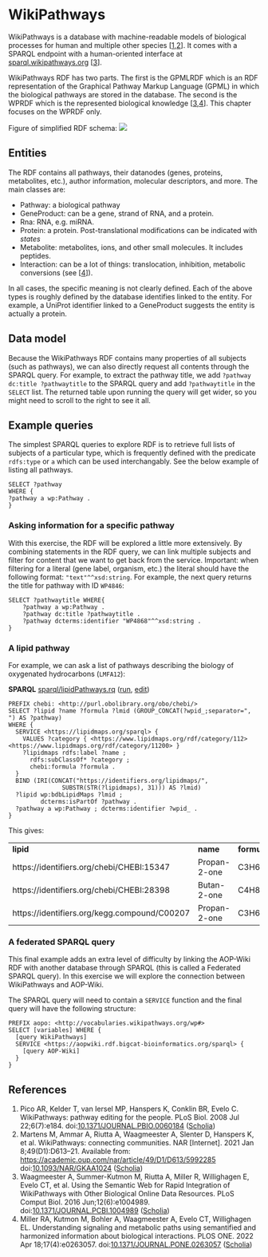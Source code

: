 # WikiPathways

<a name="tp1">WikiPathways</a> is a database with machine-readable models of <a name="tp2">biological process</a>es for human
and multiple other species [<a href="#citeref1">1</a>,<a href="#citeref2">2</a>].
It comes with a SPARQL endpoint with a human-oriented interface at [sparql.wikipathways.org](https://sparql.wikipathways.org/) [<a href="#citeref3">3</a>].

WikiPathways RDF has two parts. The first is the GPMLRDF which is an RDF representation of the Graphical Pathway Markup
Language (GPML) in which the biological pathways are stored in the database. The second is the WPRDF
which is the represented biological knowledge  [<a href="#citeref3">3</a>,<a href="#citeref4">4</a>].
This chapter focuses on the WPRDF only.

Figure of simplified RDF schema:
<img src="img/WP RDF simple schema.png">

## Entities

The RDF contains all pathways, their datanodes (genes, proteins, metabolites, etc.), author information, molecular descriptors,
and more. The main classes are:

* Pathway: a biological pathway
* GeneProduct: can be a gene, strand of RNA, and a protein.
* Rna: RNA, e.g. miRNA.
* Protein: a protein. Post-translational modifications can be indicated with *states*
* Metabolite: metabolites, ions, and other small molecules. It includes peptides.
* Interaction: can be a lot of things: translocation, inhibition, metabolic conversions (see [<a href="#citeref4">4</a>]).

In all cases, the specific meaning is not clearly defined. Each of the above types is roughly defined by the
database identifies linked to the entity. For example, a UniProt identifier linked to a GeneProduct
suggests the entity is actually a protein.

## Data model

Because the WikiPathways RDF contains many properties of all subjects (such as pathways), we can also directly request all
contents through the SPARQL query. For example, to extract the pathway title, we add `?pathway dc:title ?pathwaytitle`
to the SPARQL query and add `?pathwaytitle` in the `SELECT` list. The returned table upon running the query will get
wider, so you might need to scroll to the right to see it all. 

## Example queries

The simplest SPARQL queries to explore RDF is to retrieve full lists of subjects of a particular type, which is
frequently defined with the predicate `rdfs:type` or `a` which can be used interchangably. See the below example
of listing all pathways.

```sparql
SELECT ?pathway 
WHERE {
?pathway a wp:Pathway .
}
```

### Asking information for a specific pathway

With this exercise, the RDF will be explored a little more extensively. By combining statements in the RDF query,
we can link multiple subjects and filter for content that we want to get back from the service. Important: when
filtering for a literal (gene label, organism, etc.) the literal should have the following format: 
`"text"^^xsd:string`. For example, the next query returns the title for pathway with ID `WP4846`:

```sparql
SELECT ?pathwaytitle WHERE{
    ?pathway a wp:Pathway .
    ?pathway dc:title ?pathwaytitle .
    ?pathway dcterms:identifier "WP4868"^^xsd:string .
}
```


### A lipid pathway

For example, we can ask a list of pathways describing the biology of oxygenated hydrocarbons (`LMFA12`):

**SPARQL** [sparql/lipidPathways.rq](sparql/lipidPathways.code.html) ([run](https://query.wikidata.org/embed.html#%23Pathways%20describing%20the%20biology%20of%20oxygenated%20hydrocarbons%20%28LMFA12%29%0APREFIX%20chebi%3A%20%3Chttp%3A%2F%2Fpurl.obolibrary.org%2Fobo%2Fchebi%2F%3E%0A%0ASELECT%20%3Flipid%20%3Fname%20%3Fformula%20%3Flmid%20%28GROUP_CONCAT%28%3Fwpid_%3Bseparator%3D%22%2C%20%22%29%20AS%20%3Fpathway%29%0AWHERE%20%7B%0A%20%20SERVICE%20%3Chttps%3A%2F%2Flipidmaps.org%2Fsparql%3E%20%7B%0A%20%20%20%20VALUES%20%3Fcategory%20%7B%20%3Chttps%3A%2F%2Fwww.lipidmaps.org%2Frdf%2Fcategory%2F112%3E%20%3Chttps%3A%2F%2Fwww.lipidmaps.org%2Frdf%2Fcategory%2F11200%3E%20%7D%20%0A%20%20%20%20%3Flipidmaps%20rdfs%3Alabel%20%3Fname%20%3B%0A%20%20%20%20%20%20rdfs%3AsubClassOf*%20%3Fcategory%20%3B%0A%20%20%20%20%20%20chebi%3Aformula%20%3Fformula%20.%0A%20%20%7D%0A%20%20BIND%20%28IRI%28CONCAT%28%22https%3A%2F%2Fidentifiers.org%2Flipidmaps%2F%22%2C%0A%20%20%20%20%20%20%20%20%20%20%20%20%20%20%20SUBSTR%28STR%28%3Flipidmaps%29%2C%2031%29%29%29%20AS%20%3Flmid%29%0A%20%20%3Flipid%20wp%3AbdbLipidMaps%20%3Flmid%20%3B%0A%20%20%20%20%20%20%20%20%20dcterms%3AisPartOf%20%3Fpathway%20.%0A%20%20%3Fpathway%20a%20wp%3APathway%20%3B%20dcterms%3Aidentifier%20%3Fwpid_%20.%0A%7D%0A), [edit](https://query.wikidata.org/#%23Pathways%20describing%20the%20biology%20of%20oxygenated%20hydrocarbons%20%28LMFA12%29%0APREFIX%20chebi%3A%20%3Chttp%3A%2F%2Fpurl.obolibrary.org%2Fobo%2Fchebi%2F%3E%0A%0ASELECT%20%3Flipid%20%3Fname%20%3Fformula%20%3Flmid%20%28GROUP_CONCAT%28%3Fwpid_%3Bseparator%3D%22%2C%20%22%29%20AS%20%3Fpathway%29%0AWHERE%20%7B%0A%20%20SERVICE%20%3Chttps%3A%2F%2Flipidmaps.org%2Fsparql%3E%20%7B%0A%20%20%20%20VALUES%20%3Fcategory%20%7B%20%3Chttps%3A%2F%2Fwww.lipidmaps.org%2Frdf%2Fcategory%2F112%3E%20%3Chttps%3A%2F%2Fwww.lipidmaps.org%2Frdf%2Fcategory%2F11200%3E%20%7D%20%0A%20%20%20%20%3Flipidmaps%20rdfs%3Alabel%20%3Fname%20%3B%0A%20%20%20%20%20%20rdfs%3AsubClassOf*%20%3Fcategory%20%3B%0A%20%20%20%20%20%20chebi%3Aformula%20%3Fformula%20.%0A%20%20%7D%0A%20%20BIND%20%28IRI%28CONCAT%28%22https%3A%2F%2Fidentifiers.org%2Flipidmaps%2F%22%2C%0A%20%20%20%20%20%20%20%20%20%20%20%20%20%20%20SUBSTR%28STR%28%3Flipidmaps%29%2C%2031%29%29%29%20AS%20%3Flmid%29%0A%20%20%3Flipid%20wp%3AbdbLipidMaps%20%3Flmid%20%3B%0A%20%20%20%20%20%20%20%20%20dcterms%3AisPartOf%20%3Fpathway%20.%0A%20%20%3Fpathway%20a%20wp%3APathway%20%3B%20dcterms%3Aidentifier%20%3Fwpid_%20.%0A%7D%0A))

```sparql
PREFIX chebi: <http://purl.obolibrary.org/obo/chebi/>
SELECT ?lipid ?name ?formula ?lmid (GROUP_CONCAT(?wpid_;separator=", ") AS ?pathway)
WHERE {
  SERVICE <https://lipidmaps.org/sparql> {
    VALUES ?category { <https://www.lipidmaps.org/rdf/category/112> <https://www.lipidmaps.org/rdf/category/11200> } 
    ?lipidmaps rdfs:label ?name ;
      rdfs:subClassOf* ?category ;
      chebi:formula ?formula .
  }
  BIND (IRI(CONCAT("https://identifiers.org/lipidmaps/",
               SUBSTR(STR(?lipidmaps), 31))) AS ?lmid)
  ?lipid wp:bdbLipidMaps ?lmid ;
         dcterms:isPartOf ?pathway .
  ?pathway a wp:Pathway ; dcterms:identifier ?wpid_ .
}
```

This gives:

<!-- https://sparql.wikipathways.org/sparql --><table>
  <tr>
    <td><b>lipid</b></td>
    <td><b>name</b></td>
    <td><b>formula</b></td>
    <td><b>lmid</b></td>
    <td><b>pathway</b></td>
  </tr>
  <tr>
    <td>https://identifiers.org/chebi/CHEBI:15347</td>
    <td>Propan-2-one </td>
    <td>C3H6O</td>
    <td>https://identifiers.org/lipidmaps/LMFA12000057</td>
    <td>WP5175, WP4742</td>
  </tr>
  <tr>
    <td>https://identifiers.org/chebi/CHEBI:28398</td>
    <td>Butan-2-one </td>
    <td>C4H8O</td>
    <td>https://identifiers.org/lipidmaps/LMFA12000043</td>
    <td>WP4838</td>
  </tr>
  <tr>
    <td>https://identifiers.org/kegg.compound/C00207</td>
    <td>Propan-2-one </td>
    <td>C3H6O</td>
    <td>https://identifiers.org/lipidmaps/LMFA12000057</td>
    <td>WP3602</td>
  </tr>
</table>

### A federated SPARQL query

This final example adds an extra level of difficulty by linking the AOP-Wiki RDF with another database
through SPARQL (this is called a Federated SPARQL query). In this exercise we will explore the connection
between WikiPathways and AOP-Wiki. 

<!-- To do this exercise, you might want to do
the [AOP-Wiki SPARQL endpoint tutorial](AOP-Wiki.md) first. -->

The SPARQL query will need to contain a `SERVICE` function and the final query will have the following structure:

```sparql
PREFIX aopo: <http://vocabularies.wikipathways.org/wp#>
SELECT [variables] WHERE {
  [query WikiPathways]
  SERVICE <https://aopwiki.rdf.bigcat-bioinformatics.org/sparql> {
    [query AOP-Wiki]
  }
}
```


## References

1. <a name="citeref1"></a>Pico AR, Kelder T, van Iersel MP, Hanspers K, Conklin BR, Evelo C. WikiPathways: pathway editing for the people. PLoS Biol. 2008 Jul 22;6(7):e184.  doi:[10.1371/JOURNAL.PBIO.0060184](https://doi.org/10.1371/JOURNAL.PBIO.0060184) ([Scholia](https://scholia.toolforge.org/doi/10.1371/JOURNAL.PBIO.0060184))
2. <a name="citeref2"></a>Martens M, Ammar A, Riutta A, Waagmeester A, Slenter D, Hanspers K, et al. WikiPathways: connecting communities. NAR [Internet]. 2021 Jan 8;49(D1):D613–21. Available from: https://academic.oup.com/nar/article/49/D1/D613/5992285 doi:[10.1093/NAR/GKAA1024](https://doi.org/10.1093/NAR/GKAA1024) ([Scholia](https://scholia.toolforge.org/doi/10.1093/NAR/GKAA1024))
3. <a name="citeref3"></a>Waagmeester A, Summer-Kutmon M, Riutta A, Miller R, Willighagen E, Evelo CT, et al. Using the Semantic Web for Rapid Integration of WikiPathways with Other Biological Online Data Resources. PLoS Comput Biol. 2016 Jun;12(6):e1004989.  doi:[10.1371/JOURNAL.PCBI.1004989](https://doi.org/10.1371/JOURNAL.PCBI.1004989) ([Scholia](https://scholia.toolforge.org/doi/10.1371/JOURNAL.PCBI.1004989))
4. <a name="citeref4"></a>Miller RA, Kutmon M, Bohler A, Waagmeester A, Evelo CT, Willighagen EL. Understanding signaling and metabolic paths using semantified and harmonized information about biological interactions. PLOS ONE. 2022 Apr 18;17(4):e0263057.  doi:[10.1371/JOURNAL.PONE.0263057](https://doi.org/10.1371/JOURNAL.PONE.0263057) ([Scholia](https://scholia.toolforge.org/doi/10.1371/JOURNAL.PONE.0263057))

